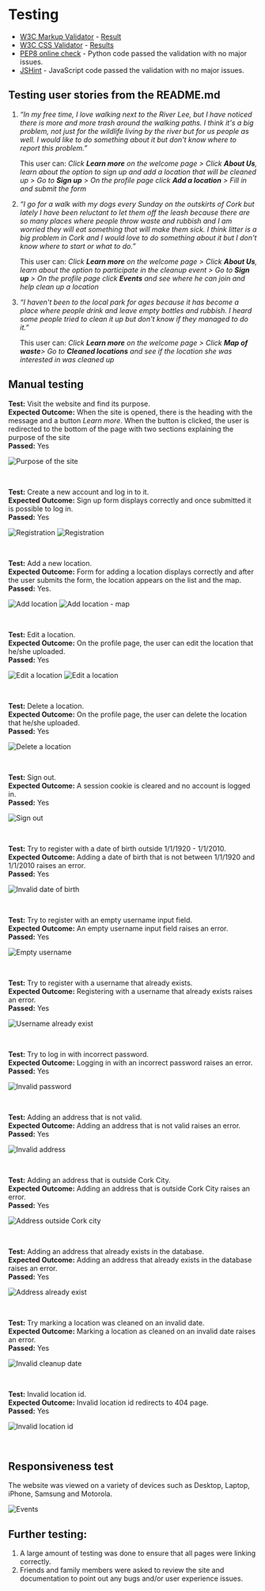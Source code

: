 # Testing
- [W3C Markup Validator](https://validator.w3.org/) - [Result](https://validator.w3.org/nu/?doc=https%3A%2F%2Fcleanupcork.herokuapp.com%2F)
- [W3C CSS Validator](https://jigsaw.w3.org/css-validator/) - [Results](https://jigsaw.w3.org/css-validator/validator?uri=https%3A%2F%2Fcleanupcork.herokuapp.com%2F&profile=css3svg&usermedium=all&warning=1&vextwarning=&lang=en)
- [PEP8 online check](http://pep8online.com/) - Python code passed the validation with no major issues.
- [JSHint](https://jshint.com/) - JavaScript code passed the validation with no major issues.


## Testing user stories from the README.md

1. _“In my free time, I love walking next to the River Lee, but I have noticed there is more and more trash around the walking paths. I think it's a big problem, not just for the wildlife living by the river but for us people as well. I would like to do something about it but don't know where to report this problem.”_

    This user can: _Click **Learn more** on the welcome page > Click **About Us**, learn about the option to sign up and add a location that will be cleaned up > Go to **Sign up** > On the profile page click **Add a location** > Fill in and submit the form_

2. _“I go for a walk with my dogs every Sunday on the outskirts of Cork but lately I have been reluctant to let them off the leash because there are so many places where people throw waste and rubbish and I am worried they will eat something that will make them sick. I think litter is a big problem in Cork and I would love to do something about it but I don't know where to start or what to do.”_
  
    This user can: _Click **Learn more** on the welcome page > Click **About Us**, learn about the option to participate in the cleanup event > Go to **Sign up** > On the profile page click **Events** and see where he can join and help clean up a location_

3. _“I haven't been to the local park for ages because it has become a place where people drink and leave empty bottles and rubbish. I heard some people tried to clean it up but don't know if they managed to do it.”_
 
    This user can: _Click **Learn more** on the welcome page > Click **Map of waste**> Go to **Cleaned locations** and see if the location she was interested in was cleaned up_


## Manual testing 
**Test:** Visit the website and find its purpose.  
**Expected Outcome:** When the site is opened, there is the heading with the message and a button _Learn more_. When the button is clicked, the user is redirected to the bottom of the page with two sections explaining the purpose of the site   
**Passed:** Yes

<img src="static/images/testing_images/home_page.jpg" alt="Purpose of the site" style="max-height:250px">  
<p>&nbsp;</p>

**Test:** Create a new account and log in to it.  
**Expected Outcome:** Sign up form displays correctly and once submitted it is possible to log in.  
**Passed:** Yes 

<img src="static/images/testing_images/registration.jpg" alt="Registration" style="max-height:250px"> 
<img src="static/images/testing_images/registration_2.png" alt="Registration" style="max-height:250px"> 
<p>&nbsp;</p>

**Test:**  Add a new location.  
**Expected Outcome:** Form for adding a location displays correctly 
and after the user submits the form, the location appears on the 
list and the map.  
**Passed:** Yes.

<img src="static/images/testing_images/add_location.jpg" alt="Add location" style="max-height:250px"> 

<img src="static/images/testing_images/add_location_2.png" alt="Add location - map" style="max-height:250px"> 
<p>&nbsp;</p>

**Test:** Edit a location.  
**Expected Outcome:** On the profile page, the user can edit the location that he/she uploaded.  
**Passed:** Yes 

<img src="static/images/testing_images/edit.jpg" alt="Edit a location" style="max-height:250px"> 
<img src="static/images/testing_images/edit_2.jpg" alt="Edit a location" style="max-height:250px"> 
<p>&nbsp;</p>

**Test:** Delete a location.  
**Expected Outcome:** On the profile page, the user can delete the location that he/she uploaded.  
**Passed:** Yes  

<img src="static/images/testing_images/del.png" alt="Delete a location" style="max-height:250px"> 
<p>&nbsp;</p>

**Test:** Sign out.  
**Expected Outcome:**  A session cookie is cleared and no account is logged in.   
**Passed:** Yes 

<img src="static/images/testing_images/sign_out.jpg" alt="Sign out" style="max-height:250px"> 
<p>&nbsp;</p>

**Test:** Try to register with a date of birth outside 1/1/1920 - 1/1/2010.  
**Expected Outcome:** Adding a date of birth that is not between 1/1/1920 and 1/1/2010 raises an error.  
**Passed:** Yes 

<img src="static/images/testing_images/date_of_birth.jpg" alt="Invalid date of birth" style="max-height:250px"> 
<p>&nbsp;</p>

**Test:** Try to register with an empty username input field.  
**Expected Outcome:** An empty username input field raises an error.  
**Passed:** Yes 

<img src="static/images/testing_images/username.jpg" alt="Empty username" style="max-height:250px"> 
<p>&nbsp;</p>

**Test:** Try to register with a username that already exists.   
**Expected Outcome:** Registering with a username that already exists raises an error.  
**Passed:** Yes 

<img src="static/images/testing_images/exist username.png" alt="Username already exist" style="max-height:250px"> 
<p>&nbsp;</p>

**Test:** Try to log in with incorrect password.   
**Expected Outcome:** Logging in with an incorrect password raises an error.  
**Passed:** Yes 

<img src="static/images/testing_images/invalid pass.png" alt="Invalid password" style="max-height:250px"> 
<p>&nbsp;</p>


**Test:** Adding an address that is not valid.  
**Expected Outcome:** Adding an address that is not valid raises an error.  
**Passed:** Yes  

<img src="static/images/testing_images/invalid_address.jpg" alt="Invalid address" style="max-height:250px"> 
<p>&nbsp;</p>

**Test:** Adding an address that is outside Cork City.  
**Expected Outcome:** Adding an address that is outside Cork City raises an error.  
**Passed:** Yes 

<img src="static/images/testing_images/outside_cork.jpg" alt="Address outside Cork city" style="max-height:250px"> 
<p>&nbsp;</p>

**Test:** Adding an address that already exists in the database.  
**Expected Outcome:** Adding an address that already exists in the database raises an error.  
**Passed:** Yes  

<img src="static/images/testing_images/address_exist.jpg" alt="Address already exist" style="max-height:250px"> 
<p>&nbsp;</p>

**Test:** Try marking a location was cleaned on an invalid date.  
**Expected Outcome:** Marking a location as cleaned on an invalid date raises an error.  
**Passed:** Yes

<img src="static/images/testing_images/mark_cleaned.jpg" alt="Invalid cleanup date" style="max-height:250px"> 
<p>&nbsp;</p>

**Test:** Invalid location id.  
**Expected Outcome:** Invalid location id redirects to 404 page.  
**Passed:** Yes

<img src="static/images/testing_images/404.png" alt="Invalid location id" style="max-height:250px"> 
<p>&nbsp;</p>
 
 
 

## Responsiveness test
The website was viewed on a variety of devices such as Desktop, Laptop, iPhone, Samsung and Motorola.

<img src="static/images/readme_images/responsive_design.png" alt="Events" style="max-height:250px">

## Further testing:
1. A large amount of testing was done to ensure that all pages were linking correctly.
2. Friends and family members were asked to review the site and documentation to point out any bugs and/or user experience issues.
